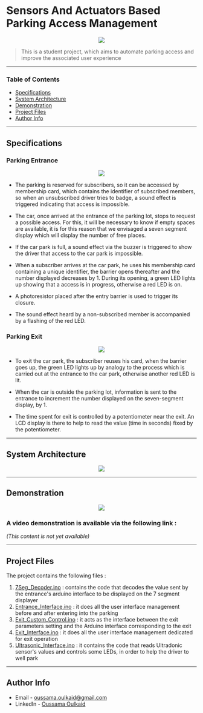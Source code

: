 # Sensors And Actuators Based Parking Access Management
<div style="text-align:center"><img src="https://i.ibb.co/47D601z/image1.png" /></div>

> This is a student project, which aims to automate parking access and improve the associated user experience
---

### Table of Contents

- [Specifications](#specifications)
- [System Architecture](#system-architecture)
- [Demonstration](#demonstration)
- [Project Files](#project-files)
- [Author Info](#author-info)

---

## Specifications

### Parking Entrance

<div style="text-align:center"><img src="https://i.ibb.co/XCRwbBg/image2.png" /></div>

- The parking is reserved for subscribers, so it can be accessed by membership card, which contains the identifier of subscribed members, so when an unsubscribed driver tries to badge, a sound effect is triggered indicating that access is impossible.

- The car, once arrived at the entrance of the parking lot, stops to request a possible access. For this, it will be necessary to know if empty spaces are available, it is for this reason that we envisaged a seven segment display which will display the number of free places.

- If the car park is full, a sound effect via the buzzer is triggered to show the driver that access to the car park is impossible.

- When a subscriber arrives at the car park, he uses his membership card containing a unique identifier, the barrier opens thereafter and the number displayed decreases by 1. During its opening, a green LED lights up showing that a access is in progress, otherwise a red LED is on.

- A photoresistor placed after the entry barrier is used to trigger its closure.

- The sound effect heard by a non-subscribed member is accompanied by a flashing of the red LED.

### Parking Exit

<div style="text-align:center"><img src="https://i.ibb.co/vVmVx11/image3.png" /></div>

- To exit the car park, the subscriber reuses his card, when the barrier goes up, the green LED lights up by analogy to the process which is carried out at the entrance to the car park, otherwise another red LED is lit.

- When the car is outside the parking lot, information is sent to the entrance to increment the number displayed on the seven-segment display, by 1.

- The time spent for exit is controlled by a potentiometer near the exit. An LCD display is there to help to read the value (time in seconds) fixed by the potentiometer. 

---

## System Architecture

<div style="text-align:center"><img src="https://i.ibb.co/yQ70yMR/image4.png" /></div>

---

## Demonstration

<div style="text-align:center"><img src="https://i.ibb.co/yfL4FNw/image5.png" /></div>

### **A video demonstration is available via the following link :**

*(This content is not yet available)*

---

## Project Files

The project contains the following files :

1. [7Seg_Decoder.ino](src/7Seg_Decoder.ino) : contains the code that decodes the value sent by the entrance's arduino interface to be displayed on the 7 segment displayer
2. [Entrance_Interface.ino](src/Entrance_Interface.ino) : it does all the user interface management before and after entering into the parking
3. [Exit_Custom_Control.ino](src/Exit_Custom_Control.ino) : it acts as the interface between the exit parameters setting and the Arduino interface corresponding to the exit
4. [Exit_Interface.ino](src/Exit_Interface.ino) : it does all the user interface management dedicated for exit operation
5. [Ultrasonic_Interface.ino](src/Ultrasonic_Interface.ino) : it contains the code that reads Ultradonic sensor's values and controls some LEDs, in order to help the driver to well park

---

## Author Info

- Email - oussama.oulkaid@gmail.com
- LinkedIn - [Oussama Oulkaid](https://www.linkedin.com/in/oulkaid)
